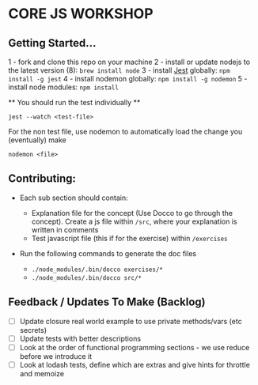 # CORE JS WORKSHOP

## Getting Started...

1 - fork and clone this repo on your machine
2 - install or update nodejs to the latest version (8): ```brew install node```
3 - install [Jest](https://facebook.github.io/jest/) globally: ```npm install -g jest```
4 - install nodemon globally: ```npm install -g nodemon```
5 - install node modules: ```npm install```

** You should run the test individually **

```jest --watch <test-file>```

For the non test file, use nodemon to automatically load the change you (eventually) make

```
nodemon <file>
```


## Contributing:

* Each sub section should contain: 
    * Explanation file for the concept (Use Docco to go through the concept). Create a js file within `/src`, where your explanation is written in comments
    * Test javascript file (this if for the exercise) within `/exercises`

* Run the following commands to generate the doc files
    * `./node_modules/.bin/docco exercises/*`
    * `./node_modules/.bin/docco src/*` 

    
## Feedback / Updates To Make (Backlog)

- [ ] Update closure real world example to use private methods/vars (etc secrets)
- [ ] Update tests with better descriptions
- [ ] Look at the order of functional programming sections - we use reduce before we introduce it
- [ ] Look at lodash tests, define which are extras and give hints for throttle and memoize